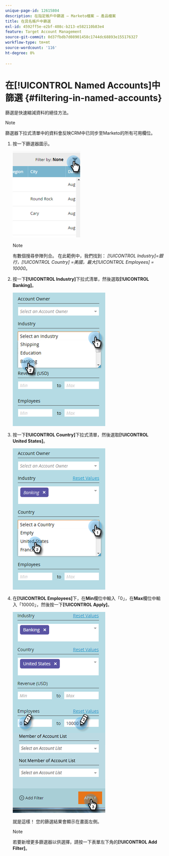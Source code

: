 ```yaml
---
unique-page-id: 12615804
description: 在指定帳戶中篩選 — Marketo檔案 — 產品檔案
title: 在具名帳戶中篩選
exl-id: 4592ff5e-e2bf-408c-b213-e582110b83e4
feature: Target Account Management
source-git-commit: 0d37fbdb7d08901458c1744dc68893e155176327
workflow-type: tm+mt
source-wordcount: '116'
ht-degree: 0%

---
```


# 在[!UICONTROL Named Accounts]中篩選 {#filtering-in-named-accounts}

篩選是快速縮減資料的絕佳方法。

>[!NOTE]
>
>篩選器下拉式清單中的資料會反映CRM中已同步至Marketo的所有可用欄位。

1. 按一下篩選器圖示。

   ![](assets/filter-one.png)

   >[!NOTE]
   >
   >有數個搜尋參陣列合。 在此範例中，我們找到： _[!UICONTROL Industry]=銀行，[!UICONTROL Country] =美國，最大[!UICONTROL Employees] = 10000_。

1. 按一下&#x200B;**[!UICONTROL Industry]**&#x200B;下拉式清單，然後選取&#x200B;**[!UICONTROL Banking]**。

   ![](assets/filter-2.png)

1. 按一下&#x200B;**[!UICONTROL Country]**&#x200B;下拉式清單，然後選取&#x200B;**[!UICONTROL United States]**。

   ![](assets/filter-3.png)

1. 在&#x200B;**[!UICONTROL Employees]**&#x200B;下，在&#x200B;**Min**&#x200B;欄位中輸入「0」，在&#x200B;**Max**&#x200B;欄位中輸入「10000」，然後按一下&#x200B;**[!UICONTROL Apply]**。

   ![](assets/four-2.png)

   就是這樣！ 您的篩選結果會顯示在畫面左側。

   >[!NOTE]
   >
   >若要新增更多篩選器以供選擇，請按一下表單左下角的&#x200B;**[!UICONTROL Add Filter]**。
